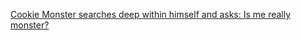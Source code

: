 ---
layout: post
wordpress_id: 122
wordpress_url: http://noesbueno.com/archives/122
date: '2006-05-09 07:37:05 -0500'
date_gmt: '2006-05-09 12:37:05 -0500'
body: |
  <p><a href="http://www.mcsweeneys.net/2006/5/5bryan.html">Cookie Monster searches deep within himself and asks: Is me really monster?</a></p>
---